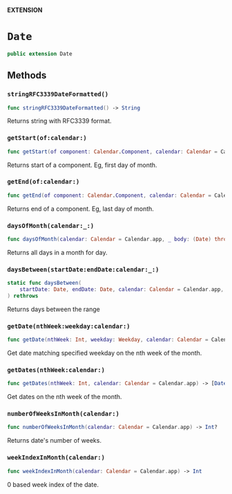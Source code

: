 **EXTENSION**

# `Date`
```swift
public extension Date
```

## Methods
### `stringRFC3339DateFormatted()`

```swift
func stringRFC3339DateFormatted() -> String
```

Returns string with RFC3339 format.

### `getStart(of:calendar:)`

```swift
func getStart(of component: Calendar.Component, calendar: Calendar = Calendar.app) -> Date?
```

Returns start of a component. Eg, first day of month.

### `getEnd(of:calendar:)`

```swift
func getEnd(of component: Calendar.Component, calendar: Calendar = Calendar.app) -> Date?
```

Returns end of a component. Eg, last day of month.

### `daysOfMonth(calendar:_:)`

```swift
func daysOfMonth(calendar: Calendar = Calendar.app, _ body: (Date) throws -> Void) rethrows
```

Returns all days in a month for day.

### `daysBetween(startDate:endDate:calendar:_:)`

```swift
static func daysBetween(
    startDate: Date, endDate: Date, calendar: Calendar = Calendar.app, _ body: (Date) throws -> Void
) rethrows
```

Returns days between the range

### `getDate(nthWeek:weekday:calendar:)`

```swift
func getDate(nthWeek: Int, weekday: Weekday, calendar: Calendar = Calendar.app) -> Date?
```

Get date matching specified weekday on  the nth week of the month.

### `getDates(nthWeek:calendar:)`

```swift
func getDates(nthWeek: Int, calendar: Calendar = Calendar.app) -> [Date]?
```

Get dates on the nth week of the month.

### `numberOfWeeksInMonth(calendar:)`

```swift
func numberOfWeeksInMonth(calendar: Calendar = Calendar.app) -> Int?
```

Returns date's number of weeks.

### `weekIndexInMonth(calendar:)`

```swift
func weekIndexInMonth(calendar: Calendar = Calendar.app) -> Int
```

0 based week index of the date.
